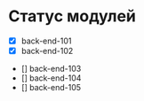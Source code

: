 # Статус модулей

- [x] back-end-101
- [x] back-end-102
- [] back-end-103
- [] back-end-104
- [] back-end-105